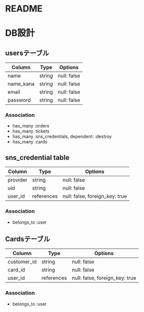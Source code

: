 # README

# DB設計
## usersテーブル
| Column    | Type   | Options     |
| --------- | ------ | ----------- |
| name      | string | null: false |
| name_kana | string | null: false |
| email     | string | null: false |
| password  | string | null: false |
### Association
- has_many :orders
- has_many :tickets
- has_many :sns_credentials, dependent: :destroy
- has_many :cards


## sns_credential table
| Column   | Type       | Options                        |
| -------- | ---------- | ------------------------------ |
| provider | string     | null: false                    |
| uid      | string     | null: false                    |
| user_id  | references | null: false, foreign_key: true |

### Association
- belongs_to :user


## Cardsテーブル
| Column      | Type       | Options                        |
| ----------- |----------- | ------------------------------ |
| customer_id | string     | null: false                    |
| card_id     | string     | null: false                    |
| user_id     | references | null: false, foreign_key: true |

### Association
- belongs_to :user
